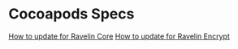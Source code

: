 # Cocoapods Specs

[How to update for Ravelin Core](https://github.com/unravelin/ravelin-core-ios-xcframework/blob/main/README.md)
[How to update for Ravelin Encrypt](https://github.com/unravelin/ravelin-encrypt-ios-xcframework/blob/main/README.md)

